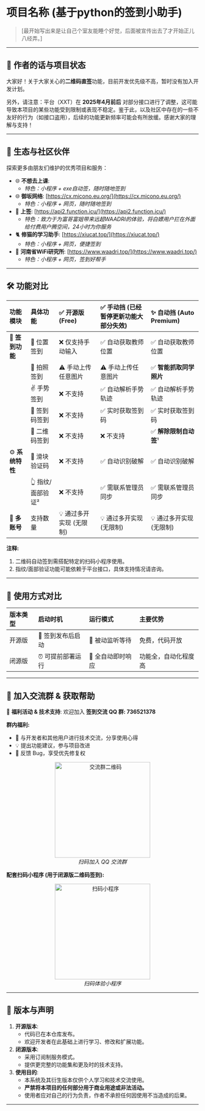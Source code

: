 # 项目名称 (基于python的签到小助手)

> [最开始写出来是让自己个室友能睡个好觉，后面被宣传出去了才开始正儿八经弄。]

---

## 📝 作者的话与项目状态

大家好！关于大家关心的**二维码直签**功能，目前开发优先级不高，暂时没有加入开发计划。

另外，请注意：平台（XXT）在 **2025年4月前后** 对部分接口进行了调整，这可能导致本项目的某些功能受到限制或表现不稳定。鉴于此，以及社区中存在的一些不友好的行为（如接口盗用），后续的功能更新频率可能会有所放缓。感谢大家的理解与支持！

---

## 🌟 生态与社区伙伴

探索更多由朋友们维护的优秀项目和服务：
*   🌐 **不想去上课**:
    *   *特色：小程序 + exe自动签，随时随地签到*
*   🌐 **御坂网络**: [https://cx.micono.eu.org/](https://cx.micono.eu.org/)
    *   *特色：小程序 + 网页，随时随地签到*
*   💎 **上签**: [https://api2.function.icu/](https://api2.function.icu/)
    *   *特色：致力于为富哥富姐带来远超WAADRI的体验，将白嫖用户拦在外面给付费用户腾空间，24小时为你服务*
*   🐈 **修猫的学习助手**: [https://xiucat.top/](https://xiucat.top/)
    *   *特色：小程序 + 网页，便捷签到*
*   📶 **河南省WiFi研究所**: [https://www.waadri.top/](https://www.waadri.top/)
    *   *特色：小程序 + 网页，签到好帮手*

---

## 🛠️ 功能对比

| 功能模块        | 具体功能         | ✅ 开源版 (Free)      | ✅ 手动挡 (已经暂停更新功能大部分失效) | ✨ 自动挡 (Auto Premium) |
| :-------------- | :--------------- | :-------------------- | :--------------------- | :----------------------- |
| 📌 **签到功能** | 📍 位置签到      | ❌ 仅支持手动输入     | ✅ 自动获取教师位置    | ✅ 自动获取教师位置      |
|                 | 📸 拍照签到      | ⚠️ 手动上传任意图片   | ⚠️ 手动上传任意图片    | ✅ **智能抓取同学照片**  |
|                 | ✌️ 手势签到      | ❌ 不支持             | ✅ 自动解析手势轨迹    | ✅ 自动解析手势轨迹      |
|                 | 🔢 签到码签到    | ❌ 不支持             | ✅ 实时获取签到码      | ✅ 实时获取签到码        |
|                 | 🔳 二维码签到    | ❌ 不支持             | ❌ 不支持              | ✅ **解除限制自动签**¹   |
| ⚙️ **系统特性** | 🧩 滑块验证码    | ❌ 不支持             | ✅ 自动识别破解        | ✅ 自动识别破解          |
|                 | 👆 指纹/面部验证² | ❌ 不支持             | ✅ 需联系管理员同步    | ✅ 需联系管理员同步      |
| 👥 **多账号**    | 支持数量         | 💡 通过多开实现 (无限制) | 💡 通过多开实现 (无限制) | 💡 通过多开实现 (无限制) |

**注释:**
1.  二维码自动签到需搭配特定的扫码小程序使用。
2.  指纹/面部验证功能可能依赖于平台接口，具体支持情况请咨询。

---

## 🚀 使用方式对比

| 版本类型 | 启动时机             | 运行模式             | 主要优势           |
| :------- | :------------------- | :------------------- | :----------------- |
| 开源版   | 📅 签到发布后启动     | 👀 被动监听等待       | 免费，代码开放     |
| 闭源版   | ⏰ 可提前部署运行     | 🤖 全自动即时响应     | 功能全，自动化程度高 |

---

## 📢 加入交流群 & 获取帮助

🔔 **福利活动 & 技术支持**:
欢迎加入 **签到交流 QQ 群: 736521378**

**群内福利:**
*   💬 与开发者和其他用户进行技术交流，分享使用心得
*   💡 提出功能建议，参与项目改进
*   🐛 反馈 Bug，享受优先修复权

<p align="center">
  <img src="https://github.com/user-attachments/assets/ee22c16d-3bd5-4d2f-8ecf-eb560cf9cd9d" alt="交流群二维码" width="250"/>
  <br><em>扫码加入 QQ 交流群</em>
</p>

**配套扫码小程序 (用于闭源版二维码签到):**

<p align="center">
  <img src="https://github.com/user-attachments/assets/a338a208-1f7f-413c-b192-9068ff0d72a4" alt="扫码小程序" width="250"/>
  <br><em>扫码体验小程序</em>
</p>

---

## 📜 版本与声明

1.  **开源版本**:
    *   代码已在本仓库发布。
    *   欢迎开发者在此基础上进行学习、修改和扩展功能。
2.  **闭源版本**:
    *   采用订阅制服务模式。
    *   提供更完整的功能集和更及时的技术支持。
3.  **使用目的**:
    *   本系统及其衍生版本仅供个人学习和技术交流使用。
    *   **严禁将本项目的任何部分用于商业用途或非法活动。**
    *   使用者应对自己的行为负责，作者不承担任何因使用不当造成的后果。

---
